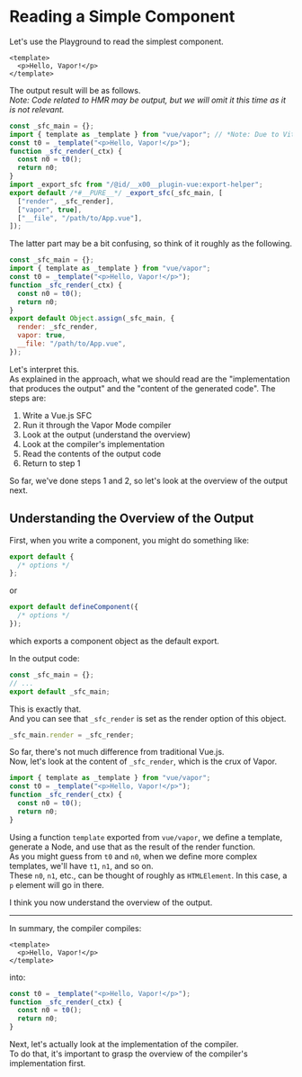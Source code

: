 # Reading a Simple Component

Let's use the Playground to read the simplest component.

```vue
<template>
  <p>Hello, Vapor!</p>
</template>
```

The output result will be as follows. \
*Note: Code related to HMR may be output, but we will omit it this time as it is not relevant.*

```js
const _sfc_main = {};
import { template as _template } from "vue/vapor"; // *Note: Due to Vite's constraints, this actually points to a path on the filesystem, but we'll simplify it here.*
const t0 = _template("<p>Hello, Vapor!</p>");
function _sfc_render(_ctx) {
  const n0 = t0();
  return n0;
}
import _export_sfc from "/@id/__x00__plugin-vue:export-helper";
export default /*#__PURE__*/ _export_sfc(_sfc_main, [
  ["render", _sfc_render],
  ["vapor", true],
  ["__file", "/path/to/App.vue"],
]);
```

The latter part may be a bit confusing, so think of it roughly as the following.

```js
const _sfc_main = {};
import { template as _template } from "vue/vapor";
const t0 = _template("<p>Hello, Vapor!</p>");
function _sfc_render(_ctx) {
  const n0 = t0();
  return n0;
}
export default Object.assign(_sfc_main, {
  render: _sfc_render,
  vapor: true,
  __file: "/path/to/App.vue",
});
```

Let's interpret this. \
As explained in the approach, what we should read are the "implementation that produces the output" and the "content of the generated code". The steps are:

1. Write a Vue.js SFC
2. Run it through the Vapor Mode compiler
3. Look at the output (understand the overview)
4. Look at the compiler's implementation
5. Read the contents of the output code
6. Return to step 1

So far, we've done steps 1 and 2, so let's look at the overview of the output next.

## Understanding the Overview of the Output

First, when you write a component, you might do something like:

```ts
export default {
  /* options */
};
```

or

```ts
export default defineComponent({
  /* options */
});
```

which exports a component object as the default export.

In the output code:

```js
const _sfc_main = {};
// ...
export default _sfc_main;
```

This is exactly that. \
And you can see that `_sfc_render` is set as the render option of this object.

```js
_sfc_main.render = _sfc_render;
```

So far, there's not much difference from traditional Vue.js. \
Now, let's look at the content of `_sfc_render`, which is the crux of Vapor.

```js
import { template as _template } from "vue/vapor";
const t0 = _template("<p>Hello, Vapor!</p>");
function _sfc_render(_ctx) {
  const n0 = t0();
  return n0;
}
```

Using a function `template` exported from `vue/vapor`, we define a template, generate a Node, and use that as the result of the render function. \
As you might guess from `t0` and `n0`, when we define more complex templates, we'll have `t1`, `n1`, and so on. \
These `n0`, `n1`, etc., can be thought of roughly as `HTMLElement`. In this case, a `p` element will go in there.

I think you now understand the overview of the output.

---

In summary, the compiler compiles:

```vue
<template>
  <p>Hello, Vapor!</p>
</template>
```

into:

```js
const t0 = _template("<p>Hello, Vapor!</p>");
function _sfc_render(_ctx) {
  const n0 = t0();
  return n0;
}
```

Next, let's actually look at the implementation of the compiler. \
To do that, it's important to grasp the overview of the compiler's implementation first.
